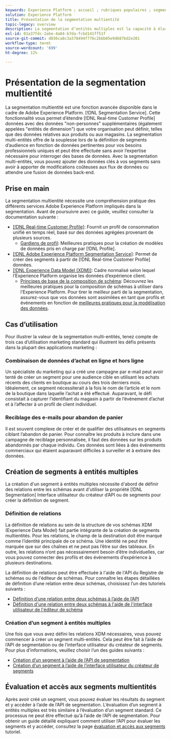 ```yaml
---
keywords: Experience Platform ; accueil ; rubriques populaires ; segmentation ; Segmentation ; service de segment ; segments ; segments ; multientité ; segmentation multientité ; segments multientités ; segments multientités ;
solution: Experience Platform
title: Présentation de la segmentation multientité
topic-legacy: overview
description: La segmentation d’entités multiples est la capacité à élargir les données de profil grâce à des données supplémentaires basées sur les produits, les magasins et d’autres classes hors profil. Une fois connectées, les données des classes supplémentaires deviennent disponibles comme si elles étaient des données natives du schéma Profile.
exl-id: 01a37fdc-2abe-4a84-b7da-fcbd141ff51f
source-git-commit: d036ca8c3a378494f776c2bbb05e9d687bd2e201
workflow-type: tm+mt
source-wordcount: '699'
ht-degree: 12%

---
```


# Présentation de la segmentation multientité

La segmentation multientité est une fonction avancée disponible dans le cadre de Adobe Experience Platform. [!DNL Segmentation Service]. Cette fonctionnalité vous permet d’étendre [!DNL Real-time Customer Profile] données avec des données &quot;non-personnes&quot; supplémentaires (également appelées &quot;entités de dimension&quot;) que votre organisation peut définir, telles que des données relatives aux produits ou aux magasins. La segmentation multi-entités offre de la souplesse lors de la définition de segments d’audience en fonction de données pertinentes pour vos besoins professionnels uniques et peut être effectuée sans avoir l’expertise nécessaire pour interroger des bases de données. Avec la segmentation multi-entités, vous pouvez ajouter des données clés à vos segments sans avoir à apporter de modifications coûteuses aux flux de données ou attendre une fusion de données back-end.

## Prise en main

La segmentation multientité nécessite une compréhension pratique des différents services Adobe Experience Platform impliqués dans la segmentation. Avant de poursuivre avec ce guide, veuillez consulter la documentation suivante :

* [[!DNL Real-time Customer Profile]](../profile/home.md): Fournit un profil de consommation unifié en temps réel, basé sur des données agrégées provenant de plusieurs sources.
   * [Gardiens de profil](../profile/guardrails.md): Meilleures pratiques pour la création de modèles de données pris en charge par [!DNL Profile].
* [[!DNL Adobe Experience Platform Segmentation Service]](./home.md): Permet de créer des segments à partir de [!DNL Real-time Customer Profile] données.
* [[!DNL Experience Data Model (XDM)]](../xdm/home.md): Cadre normalisé selon lequel l’Experience Platform organise les données d’expérience client.
   * [Principes de base de la composition de schéma](../xdm/schema/composition.md#union): Découvrez les meilleures pratiques pour la composition de schémas à utiliser dans l’Experience Platform. Pour tirer le meilleur parti de la segmentation, assurez-vous que vos données sont assimilées en tant que profils et événements en fonction de [meilleures pratiques pour la modélisation des données](../xdm/schema/best-practices.md).

## Cas d’utilisation

Pour illustrer la valeur de la segmentation multi-entités, tenez compte de trois cas d’utilisation marketing standard qui illustrent les défis présents dans la plupart des applications marketing :

### Combinaison de données d’achat en ligne et hors ligne

Un spécialiste du marketing qui a créé une campagne par e-mail peut avoir tenté de créer un segment pour une audience cible en utilisant les achats récents des clients en boutique au cours des trois derniers mois. Idéalement, ce segment nécessiterait à la fois le nom de l’article et le nom de la boutique dans laquelle l’achat a été effectué. Auparavant, le défi consistait à capturer l’identifiant du magasin à partir de l’événement d’achat et à l’affecter à un profil de client individuel.

### Reciblage des e-mails pour abandon de panier

Il est souvent complexe de créer et de qualifier des utilisateurs en segments ciblant l’abandon de panier. Pour connaître les produits à inclure dans une campagne de reciblage personnalisée, il faut des données sur les produits abandonnés par chaque individu. Ces données sont liées à des événements commerciaux qui étaient auparavant difficiles à surveiller et à extraire des données.

## Création de segments à entités multiples

La création d&#39;un segment à entités multiples nécessite d&#39;abord de définir des relations entre les schémas avant d&#39;utiliser la propriété [!DNL Segmentation] Interface utilisateur du créateur d’API ou de segments pour créer la définition de segment.

### Définition de relations

La définition de relations au sein de la structure de vos schémas XDM (Experience Data Model) fait partie intégrante de la création de segments multientités. Pour les relations, le champ de la destination doit être marqué comme l’identité principale de ce schéma. Une identité ne peut être marquée que sur des chaînes et ne peut pas l’être sur des tableaux. En outre, les relations n’ont pas nécessairement besoin d’être individuelles, car vous pouvez connecter des profils et des événements d’expérience à plusieurs destinations.

La définition de relations peut être effectuée à l&#39;aide de l&#39;API du Registre de schémas ou de l&#39;éditeur de schémas. Pour connaître les étapes détaillées de définition d’une relation entre deux schémas, choisissez l’un des tutoriels suivants :

* [Définition d’une relation entre deux schémas à l’aide de l’API](../xdm/tutorials/relationship-api.md)
* [Définition d&#39;une relation entre deux schémas à l&#39;aide de l&#39;interface utilisateur de l&#39;éditeur de schéma](../xdm/tutorials/relationship-ui.md)

### Création d’un segment à entités multiples

Une fois que vous avez défini les relations XDM nécessaires, vous pouvez commencer à créer un segment multi-entités. Cela peut être fait à l’aide de l’API de segmentation ou de l’interface utilisateur du créateur de segments. Pour plus d’informations, veuillez choisir l’un des guides suivants :

* [Création d’un segment à l’aide de l’API de segmentation](./tutorials/create-a-segment.md)
* [Création d’un segment à l’aide de l’interface utilisateur du créateur de segments](./ui/overview.md)

## Évaluation et accès aux segments multientités

Après avoir créé un segment, vous pouvez évaluer les résultats du segment et y accéder à l’aide de l’API de segmentation. L’évaluation d’un segment à entités multiples est très similaire à l’évaluation d’un segment standard. Ce processus ne peut être effectué qu’à l’aide de l’API de segmentation. Pour obtenir un guide détaillé expliquant comment utiliser l’API pour évaluer les segments et y accéder, consultez la page [évaluation et accès aux segments](./tutorials/evaluate-a-segment.md) tutoriel.
